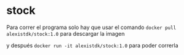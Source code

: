 # stock
Para correr el programa solo hay que usar el comando `docker pull alexistdk/stock:1.0` para descargar la imagen 

y después `docker run -it alexistdk/stock:1.0` para poder correrla
